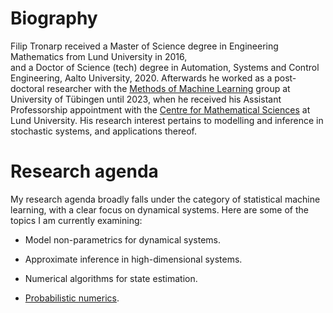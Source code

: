 
# Biography

Filip Tronarp received a Master of Science degree in Engineering Mathematics from Lund University in 2016,  
and a Doctor of Science (tech) degree in Automation, Systems and Control Engineering, Aalto University,  2020. 
Afterwards he worked as a post-doctoral researcher with the [Methods of Machine Learning](https://uni-tuebingen.de/fakultaeten/mathematisch-naturwissenschaftliche-fakultaet/fachbereiche/informatik/lehrstuehle/methoden-des-maschinellen-lernens/start/) group at University of Tübingen until 2023, when he received his Assistant Professorship appointment with the [Centre for Mathematical Sciences](https://www.maths.lu.se/english/) at Lund University. 
His research interest pertains to modelling and inference in stochastic systems, and applications thereof.  

# Research agenda 

My research agenda broadly falls under the category of statistical machine learning, 
with a clear focus on dynamical systems. Here are some of the topics I am currently examining:   

* Model non-parametrics for dynamical systems. 

* Approximate inference in high-dimensional systems. 

* Numerical algorithms for state estimation. 

* [Probabilistic numerics](https://www.probabilistic-numerics.org/). 


